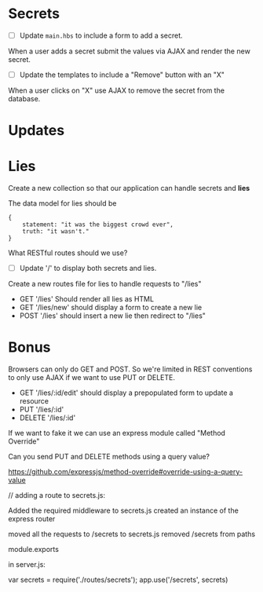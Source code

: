 # Secrets

- [ ] Update `main.hbs` to include a form to add a secret.

When a user adds a secret submit the values via AJAX and render the new secret.

- [ ] Update the templates to include a "Remove" button with an "X"

When a user clicks on "X" use AJAX to remove the secret from the database.

# Updates

# Lies

Create a new collection so that our application can handle secrets and __lies__

The data model for lies should be 

```
{
    statement: "it was the biggest crowd ever",
    truth: "it wasn't."
}
```

What RESTful routes should we use?

- [ ] Update '/' to display both secrets and lies.

Create a new routes file for lies to handle requests to "/lies"

- GET '/lies' Should render all lies as HTML
- GET '/lies/new' should display a form to create a new lie
- POST '/lies' should insert a new lie then redirect to "/lies"

# Bonus

Browsers can only do GET and POST. So we're limited in REST conventions to only use AJAX
if we want to use PUT or DELETE.

- GET '/lies/:id/edit' should display a prepopulated form to update a resource
- PUT '/lies/:id'
- DELETE '/lies/:id'

If we want to fake it we can use an express module called "Method Override"

Can you send PUT and DELETE methods using a query value? 

https://github.com/expressjs/method-override#override-using-a-query-value


// adding a route to secrets.js:

Added the required middleware to secrets.js
created an instance of the express router

moved all the requests to /secrets to secrets.js
removed /secrets from paths

module.exports

in server.js:

var secrets = require('./routes/secrets');
app.use('/secrets', secrets)
